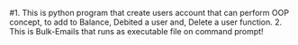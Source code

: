 #1. This is python program that create users account that can perform OOP concept, to add to Balance, Debited a user and, Delete a user function. 2. This is Bulk-Emails that runs as executable file on command prompt!
